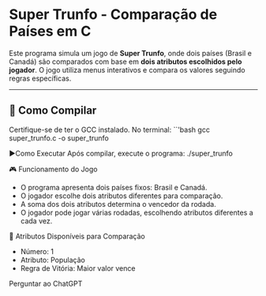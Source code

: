 # Super Trunfo - Comparação de Países em C

Este programa simula um jogo de **Super Trunfo**, onde dois países (Brasil e Canadá) são comparados com base em **dois atributos escolhidos pelo jogador**. O jogo utiliza menus interativos e compara os valores seguindo regras específicas.

---

## 🔧 Como Compilar

Certifique-se de ter o GCC instalado. No terminal:
``'bash
gcc super_trunfo.c -o super_trunfo

▶️Como Executar
Após compilar, execute o programa:
./super_trunfo

🎮 Funcionamento do Jogo
- O programa apresenta dois países fixos: Brasil e Canadá.
- O jogador escolhe dois atributos diferentes para comparação.
- A soma dos dois atributos determina o vencedor da rodada.
- O jogador pode jogar várias rodadas, escolhendo atributos diferentes a cada vez.

🧮 Atributos Disponíveis para Comparação
- Número: 1
- Atributo: População
- Regra de Vitória: Maior valor vence




Perguntar ao ChatGPT
